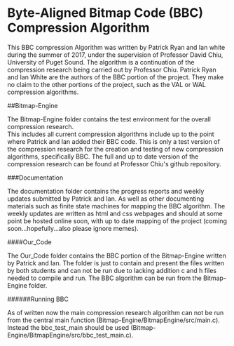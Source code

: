 # Byte-Aligned Bitmap Code (BBC) Compression Algorithm

This BBC compression Algorithm was written by Patrick Ryan and Ian white during
the summer of 2017, under the supervision of Professor David Chiu, University of Puget Sound.
The algorithm is a continuation of the compression research being carried out by Professor Chiu.
Patrick Ryan and Ian White are the authors of the BBC portion of the project.
They make no claim to the other portions of the project, such as the VAL or WAL compression algorithms.

##Bitmap-Engine

The Bitmap-Engine folder contains the test environment for the overall compression research.  
This includes all current compression algorithms include up to the point where Patrick and Ian added their BBC code.
This is only a test version of the compression research for the creation and testing of new compression algorithms, specifically BBC.
The full and up to date version of the compression research can be found at Professor Chiu's github repository.  

###Documentation

The documentation folder contains the progress reports and weekly updates submitted by Patrick and Ian.
As well as other documenting materials such as finite state machines for mapping the BBC algorithm.
The weekly updates are written as html and css webpages and should at some point be hosted online soon, with up to date mapping of the project (coming soon...hopefully...also please ignore memes).

####Our_Code

The Our_Code folder contains the BBC portion of the Bitmap-Engine written by Patrick and Ian.
The folder is just to contain and present the files written by both students and can not be run due to lacking addition c and h files needed to compile and run.
The BBC algorithm can be run from the Bitmap-Engine folder.

######Running BBC

As of written now the main compression research algorithm can not be run from the central main function (Bitmap-Engine/BitmapEngine/src/main.c).
Instead the bbc_test_main should be used (Bitmap-Engine/BitmapEngine/src/bbc_test_main.c).
